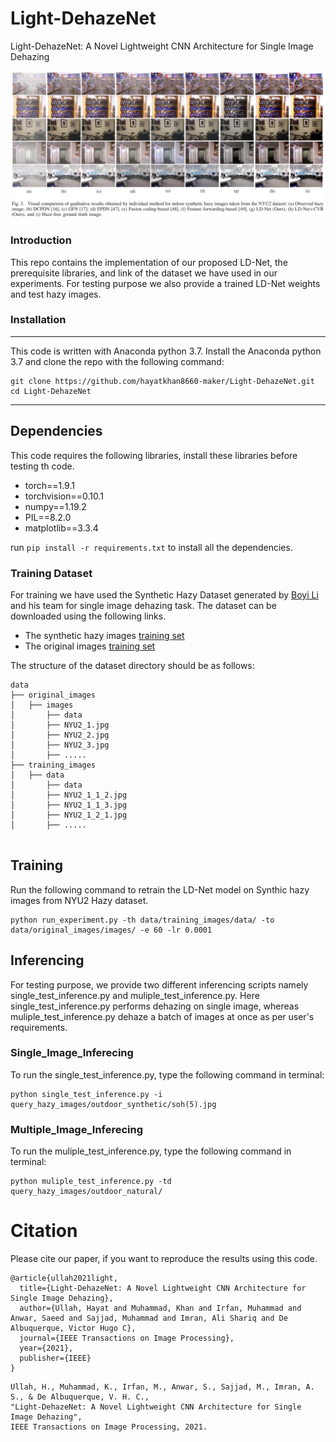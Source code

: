# Light-DehazeNet
Light-DehazeNet: A Novel Lightweight CNN Architecture for Single Image Dehazing

![](readme_images/Picture1.png)

### Introduction
This repo contains the implementation of our proposed LD-Net, the prerequisite libraries, and link of the dataset we have used in our experiments. For testing purpose we also provide a trained LD-Net weights and test hazy images. 

### Installation
---
This code is written with Anaconda python 3.7. Install the Anaconda python 3.7 and clone the repo with the following command:
```
git clone https://github.com/hayatkhan8660-maker/Light-DehazeNet.git
cd Light-DehazeNet
```

----
## Dependencies
This code requires the following libraries, install these libraries before testing th code. 
- torch==1.9.1
- torchvision==0.10.1
- numpy==1.19.2
- PIL==8.2.0
- matplotlib==3.3.4

run ```pip install -r requirements.txt``` to install all the dependencies. 

### Training Dataset
For training we have used the Synthetic Hazy Dataset generated by [Boyi Li](https://sites.google.com/site/boyilics/website-builder/project-page) and his team for single image dehazing task. The dataset can be downloaded using the following links. 

- The synthetic hazy images [training set](https://drive.google.com/file/d/17ZWJOpH1AsYQhoqpWR6PK61HrUhArdAK/view)
- The original images [training set](https://drive.google.com/file/d/1Sz5ZFFZXo3sY85R3v7yJa6W6riDGur46/view)

The structure of the dataset directory should be as follows:
```
data
├── original_images
│   ├── images
│       ├── data
│       ├── NYU2_1.jpg
│       ├── NYU2_2.jpg
│       ├── NYU2_3.jpg
│       ├── .....
├── training_images
│   ├── data
│       ├── data
│       ├── NYU2_1_1_2.jpg
│       ├── NYU2_1_1_3.jpg
│       ├── NYU2_1_2_1.jpg
│       ├── .....
   
```

## Training
Run the following command to retrain the LD-Net model on Synthic hazy images from NYU2 Hazy dataset.
```
python run_experiment.py -th data/training_images/data/ -to data/original_images/images/ -e 60 -lr 0.0001
```

## Inferencing 
For testing purpose, we provide two different inferencing scripts namely single_test_inference.py and muliple_test_inference.py. Here single_test_inference.py performs dehazing on single image, whereas muliple_test_inference.py dehaze a batch of images at once as per user's requirements.

### Single_Image_Inferecing 
To run the single_test_inference.py, type the following command in terminal:
```
python single_test_inference.py -i query_hazy_images/outdoor_synthetic/soh(5).jpg
```

### Multiple_Image_Inferecing 
To run the muliple_test_inference.py, type the following command in terminal:
```
python muliple_test_inference.py -td query_hazy_images/outdoor_natural/
```

# Citation
Please cite our paper, if you want to reproduce the results using this code.
```
@article{ullah2021light,
  title={Light-DehazeNet: A Novel Lightweight CNN Architecture for Single Image Dehazing},
  author={Ullah, Hayat and Muhammad, Khan and Irfan, Muhammad and Anwar, Saeed and Sajjad, Muhammad and Imran, Ali Shariq and De Albuquerque, Victor Hugo C},
  journal={IEEE Transactions on Image Processing},
  year={2021},
  publisher={IEEE}
}
```

```
Ullah, H., Muhammad, K., Irfan, M., Anwar, S., Sajjad, M., Imran, A. S., & De Albuquerque, V. H. C., 
"Light-DehazeNet: A Novel Lightweight CNN Architecture for Single Image Dehazing", 
IEEE Transactions on Image Processing, 2021.
```
